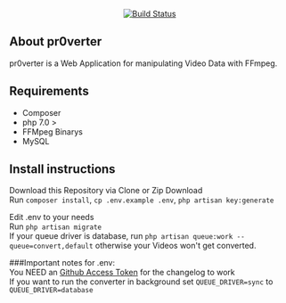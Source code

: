 <p align="center">
<a href="https://travis-ci.org/Insax/pr0verter-redone/"><img src="https://travis-ci.org/Insax/pr0verter-redone.svg" alt="Build Status"></a>
</p>

## About pr0verter

pr0verter is a Web Application for manipulating Video Data with FFmpeg.

## Requirements
- Composer
- php 7.0 >
- FFMpeg Binarys
- MySQL

## Install instructions
Download this Repository via Clone or Zip Download <br>
Run `composer install`, `cp .env.example .env`, `php artisan key:generate`<br>

Edit .env to your needs <br>
Run `php artisan migrate` <br>
If your queue driver is database, run `php artisan queue:work --queue=convert,default` otherwise your Videos won't get converted.


###Important notes for .env: <br>
You NEED an <a href="https://github.com/settings/tokens">Github Access Token</a> for the changelog to work <br>
If you want to run the converter in background set `QUEUE_DRIVER=sync` to `QUEUE_DRIVER=database`
